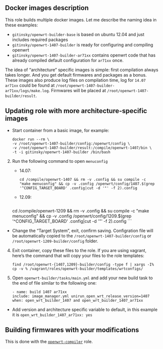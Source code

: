 ## Docker images description

This role builds multiple docker images. Let me describe the naming idea in these examples:

- ```gitinsky/openwrt-builder-base``` is based on ubuntu 12.04 and just includes required packages
- ```gitinsky/openwrt-1407-builder``` is ready for configuring and compiling openwrt
- ```gitinsky/openwrt-1407-builder-ar71xx``` contains openwrt code that has already compiled default configuration for ```ar71xx``` once.

The idea of “architecture” specific images is simple: first compilation always takes longer. And you get default firmwares and packages as a bonus. These images also produce log files on compilation time, log for ```14.07``` ```ar71xx``` could be found at ```/root/openwrt-1407-builder-ar71xx/logs/make.log```. Firmwares will be placed at ```/root/openwrt-1407-builder/result```.

## Updating role with more architecture-specific images

- Start container from a basic image, for example:

	```
	docker run --rm \
	-v /root/openwrt-1407-builder/config:/openwrt/config \
	-v /root/openwrt-1407-builder/result:/compile/openwrt-1407/bin \
	-t -i gitinsky/openwrt-1407-builder /bin/bash
	```
2. Run the following command to open ```menuconfig```
	- 14.07:

		```
		cd /compile/openwrt-1407 && rm -v .config && su compile -c "make menuconfig" && cp -v .config /openwrt/config/1407.$(grep '^CONFIG_TARGET_BOARD' .config|cut -d '"' -f 2).config
		```
	* 12.09:

		```
	cd /compile/openwrt-1209 && rm -v .config && su compile -c "make menuconfig" && cp -v .config /openwrt/config/1209.$(grep '^CONFIG_TARGET_BOARD' .config|cut -d '"' -f 2).config
		```

- Change the “Target System”, exit, confirm saving. Configration file will be automatically copied to the ```/root/openwrt-1407-builder/config``` or ```/root/openwrt-1209-builder/config``` folder.
4. Exit container, copy these files to the role. If you are using vagrant, here’s the command that will copy your files to the role templates:

	```
	find /root/openwrt-{1407,1209}-builder/config -type f | xargs -I% cp -v % /vagrant/roles/openwrt-builder/templates/wrtconfigs/
	```
5. Open ```openwrt-builder/tasks/main.yml``` and add your new build task to the end of file similar to the following one:

	```
	- name: build 1407 ar71xx
  	include: image_manager.yml unirun_open_wrt_release_version=1407
  	when: open_wrt_builder_1407 and open_wrt_builder_1407_ar71xx
	```

- Add version and architecture specific variable to default, in this example it is 	```open_wrt_builder_1407_ar71xx: yes```


##  Building firmwares with your modifications

This is done with the [```openwrt-compiler```](https://github.com/gitinsky/ansible-role-openwrt-compiler.git) role.
